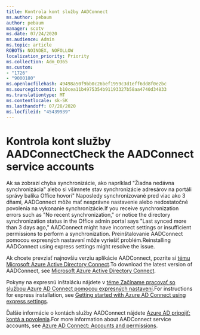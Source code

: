 ```yaml
---
title: Kontrola kont služby AADConnect
ms.author: pebaum
author: pebaum
manager: scotv
ms.date: 07/24/2020
ms.audience: Admin
ms.topic: article
ROBOTS: NOINDEX, NOFOLLOW
localization_priority: Priority
ms.collection: Adm_O365
ms.custom:
- "1726"
- "9000180"
ms.openlocfilehash: 49498a50f9bb0c26bef1959c3d1eff6dd8f0e2bc
ms.sourcegitcommit: b10cea11b4975354b91193327b58aa4740d34833
ms.translationtype: MT
ms.contentlocale: sk-SK
ms.lasthandoff: 07/28/2020
ms.locfileid: "45439939"
---
```

# <a name="check-the-aadconnect-service-accounts"></a><span data-ttu-id="fc379-102">Kontrola kont služby AADConnect</span><span class="sxs-lookup"><span data-stu-id="fc379-102">Check the AADConnect service accounts</span></span>

<span data-ttu-id="fc379-103">Ak sa zobrazí chyba synchronizácie, ako napríklad "Žiadna nedávna synchronizácia" alebo si všimnete stav synchronizácie adresárov na portáli správy balíka Office hovorí" Naposledy synchronizované pred viac ako 3 dňami, AADConnect môže mať nesprávne nastavenie alebo nedostatočné povolenia na vykonanie synchronizácie.</span><span class="sxs-lookup"><span data-stu-id="fc379-103">If you receive synchronization errors such as "No recent synchronization," or notice the directory synchronization status in the Office admin portal says "Last synced more than 3 days ago," AADConnect might have incorrect settings or insufficient permissions to perform a synchronization.</span></span> <span data-ttu-id="fc379-104">Preinštalovanie AADConnect pomocou expresných nastavení môže vyriešiť problém.</span><span class="sxs-lookup"><span data-stu-id="fc379-104">Reinstalling AADConnect using express settings might resolve the issue.</span></span>

<span data-ttu-id="fc379-105">Ak chcete prevziať najnovšiu verziu aplikácie AADConnect, pozrite si [tému Microsoft Azure Active Directory Connect](https://go.microsoft.com/fwlink/?LinkId=615771).</span><span class="sxs-lookup"><span data-stu-id="fc379-105">To download the latest version of AADConnect, see [Microsoft Azure Active Directory Connect](https://go.microsoft.com/fwlink/?LinkId=615771).</span></span>

<span data-ttu-id="fc379-106">Pokyny na expresnú inštaláciu nájdete v [téme Začíname pracovať so službou Azure AD Connect pomocou expresných nastavení](https://docs.microsoft.com/azure/active-directory/hybrid/how-to-connect-install-express).</span><span class="sxs-lookup"><span data-stu-id="fc379-106">For instructions for express installation, see [Getting started with Azure AD Connect using express settings](https://docs.microsoft.com/azure/active-directory/hybrid/how-to-connect-install-express).</span></span>

<span data-ttu-id="fc379-107">Ďalšie informácie o kontách služby AADConnect nájdete [Azure AD pripojiť: kontá a povolenia](https://docs.microsoft.com/azure/active-directory/hybrid/reference-connect-accounts-permissions).</span><span class="sxs-lookup"><span data-stu-id="fc379-107">For more information about AADConnect service accounts, see [Azure AD Connect: Accounts and permissions](https://docs.microsoft.com/azure/active-directory/hybrid/reference-connect-accounts-permissions).</span></span>
